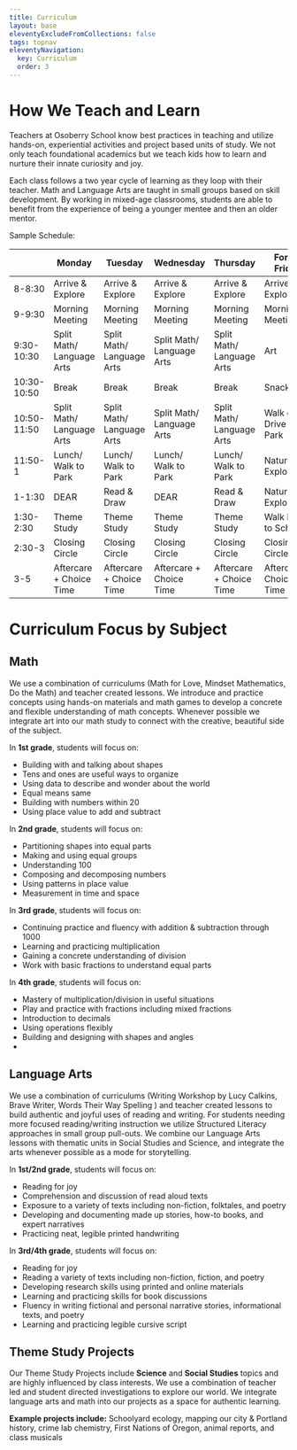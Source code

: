 ```yaml
---
title: Curriculum
layout: base
eleventyExcludeFromCollections: false
tags: topnav
eleventyNavigation:
  key: Curriculum
  order: 3
---
```

# How We Teach and Learn

Teachers at Osoberry School know best practices in teaching and utilize hands-on, experiential activities and project based units of study. We not only teach foundational academics but we teach kids how to learn and nurture their innate curiosity and joy.

Each class follows a two year cycle of learning as they loop with their teacher. Math and Language Arts are taught in small groups based on skill development. By working in mixed-age classrooms, students are able to benefit from the experience of being a younger mentee and then an older mentor.

Sample Schedule: 

|             | Monday                    | Tuesday                   | Wednesday                 | Thursday                  | Forest Friday           |
| ----------- | ------------------------- | ------------------------- | ------------------------- | ------------------------- | ----------------------- |
| 8-8:30      | Arrive & Explore          | Arrive & Explore          | Arrive & Explore          | Arrive & Explore          | Arrive & Explore        |
| 9-9:30      | Morning Meeting           | Morning Meeting           | Morning Meeting           | Morning Meeting           | Morning Meeting         |
| 9:30-10:30  | Split Math/ Language Arts | Split Math/ Language Arts | Split Math/ Language Arts | Split Math/ Language Arts | Art                     |
| 10:30-10:50 | Break                     | Break                     | Break                     | Break                     | Snack                   |
| 10:50-11:50 | Split Math/ Language Arts | Split Math/ Language Arts | Split Math/ Language Arts | Split Math/ Language Arts | Walk or Drive to Park   |
| 11:50-1     | Lunch/ Walk to Park       | Lunch/ Walk to Park       | Lunch/ Walk to Park       | Lunch/ Walk to Park       | Nature Exploration      |
| 1-1:30      | DEAR                      | Read & Draw               | DEAR                      | Read & Draw               | Nature Exploration      |
| 1:30-2:30   | Theme Study               | Theme Study               | Theme Study               | Theme Study               | Walk back to School     |
| 2:30-3      | Closing Circle            | Closing Circle            | Closing Circle            | Closing Circle            | Closing Circle          |
| 3-5         | Aftercare + Choice Time   | Aftercare + Choice Time   | Aftercare + Choice Time   | Aftercare + Choice Time   | Aftercare + Choice Time |

# Curriculum Focus by Subject

## Math

We use a combination of curriculums (Math for Love, Mindset Mathematics, Do the Math) and teacher created lessons. We introduce and practice concepts using hands-on materials and math games to develop a concrete and flexible understanding of math concepts. Whenever possible we integrate art into our math study to connect with the creative, beautiful side of the subject. 

In **1st grade**, students will focus on: 

* Building with and talking about shapes
* Tens and ones are useful ways to organize
* Using data to describe and wonder about the world
* Equal means same
* Building with numbers within 20
* Using place value to add and subtract



In **2nd grade**, students will focus on:

* Partitioning shapes into equal parts
* Making and using equal groups
* Understanding 100
* Composing and decomposing numbers
* Using patterns in place value
* Measurement in time and space



In **3rd grade**, students will focus on:

* Continuing practice and fluency with addition & subtraction through 1000
* Learning and practicing multiplication
* Gaining a concrete understanding of division
* Work with basic fractions to understand equal parts



In **4th grade**, students will focus on:

* Mastery of multiplication/division in useful situations
* Play and practice with fractions including mixed fractions
* Introduction to decimals
* Using operations flexibly
* Building and designing with shapes and angles
*

## Language Arts

We use a combination of curriculums (Writing Workshop by Lucy Calkins, Brave Writer, Words Their Way Spelling ) and teacher created lessons to build authentic and joyful uses of reading and writing. For students needing more focused reading/writing instruction we utilize Structured Literacy approaches in small group pull-outs. We combine our Language Arts lessons with thematic units in Social Studies and Science, and integrate the arts whenever possible as a mode for storytelling.



In **1st/2nd grade**, students will focus on: 

* Reading for joy
* Comprehension and discussion of read aloud texts
* Exposure to a variety of texts including non-fiction, folktales, and poetry
* Developing and documenting made up stories, how-to books, and expert narratives 
* Practicing neat, legible printed handwriting 



In **3rd/4th grade**, students will focus on:

* Reading for joy
* Reading a variety of texts including non-fiction, fiction, and poetry
* Developing research skills using printed and online materials
* Learning and practicing skills for book discussions
* Fluency in writing fictional and personal narrative stories, informational texts, and poetry
* Learning and practicing legible cursive script 



## Theme Study Projects

Our Theme Study Projects include **Science** and **Social Studies** topics and are highly influenced by class interests. We use a combination of teacher led and student directed investigations to explore our world. We integrate language arts and math into our projects as a space for authentic learning. 

**Example projects include:** Schoolyard ecology, mapping our city & Portland history, crime lab chemistry, First Nations of Oregon, animal reports, and class musicals
